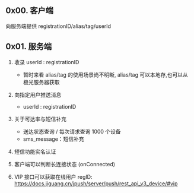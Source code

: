 ## 0x00. 客户端

向服务端提供 registrationID/alias/tag/userId

## 0x01. 服务端

1. 收录 userId : registrationID
    - 暂时来看 alias/tag 的使用场景尚不明晰, alias/tag 可以本地存,也可以从 极光服务器获取
2. 向指定用户推送消息
    - userId : registrationID
3. 关于可达率与短信补充
    - 送达状态查询 / 每次请求查询 1000 个设备
    - sms_message：短信补充
4. 短信功能实名认证

1. 客户端可以判断长连接状态 (onConnected)
2. VIP 接口可以获取在线用户 regID: https://docs.jiguang.cn/jpush/server/push/rest_api_v3_device/#vip

